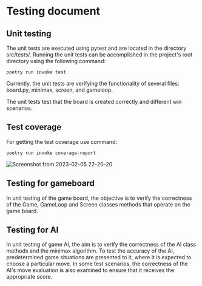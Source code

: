 # Testing document

## Unit testing

The unit tests are executed using pytest and are located in the directory src/tests/. Running the unit tests can be accomplished in the project's root directory using the following command:
```
poetry run invoke test
```
Currently, the unit tests are verifying the functionality of several files: board.py, minimax, screen, and gameloop.

The unit tests test that the board is created correctly and different win scenarios.

## Test coverage
For getting the test coverage use command:
```
poetry run invoke coverage-report
```

![Screenshot from 2023-02-05 22-20-20](https://user-images.githubusercontent.com/102189885/216842782-ba6eb2f7-b634-4237-a3d4-188b7f979de4.png)

## Testing for gameboard
In unit testing of the game board, the objective is to verify the correctness of the Game, GameLoop and Screen classes methods that operate on the game board.

## Testing for AI
In unit testing of game AI, the aim is to verify the correctness of the AI class methods and the minimax algorithm. To test the accuracy of the AI, predetermined game situations are presented to it, where it is expected to choose a particular move. In some test scenarios, the correctness of the AI's move evaluation is also examined to ensure that it receives the appropriate score.
